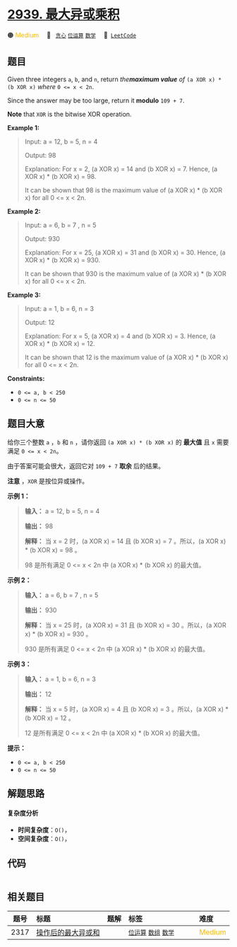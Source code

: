 # [2939. 最大异或乘积](https://leetcode.com/problems/maximum-xor-product)

🟠 <font color=#ffb800>Medium</font>&emsp; 🔖&ensp; [`贪心`](/leetcode-js/outline/tag/greedy.md) [`位运算`](/leetcode-js/outline/tag/bit-manipulation.md) [`数学`](/leetcode-js/outline/tag/math.md)&emsp; 🔗&ensp;[`LeetCode`](https://leetcode.com/problems/maximum-xor-product)

## 题目

Given three integers `a`, `b`, and `n`, return _the**maximum value** of_ `(a
XOR x) * (b XOR x)` _where_ `0 <= x < 2n`.

Since the answer may be too large, return it **modulo** `109 + 7`.

**Note** that `XOR` is the bitwise XOR operation.



**Example 1:**

> Input: a = 12, b = 5, n = 4
> 
> Output: 98
> 
> Explanation: For x = 2, (a XOR x) = 14 and (b XOR x) = 7. Hence, (a XOR x) * (b XOR x) = 98. 
> 
> It can be shown that 98 is the maximum value of (a XOR x) * (b XOR x) for all 0 <= x < 2n.

**Example 2:**

> Input: a = 6, b = 7 , n = 5
> 
> Output: 930
> 
> Explanation: For x = 25, (a XOR x) = 31 and (b XOR x) = 30. Hence, (a XOR x) * (b XOR x) = 930.
> 
> It can be shown that 930 is the maximum value of (a XOR x) * (b XOR x) for all 0 <= x < 2n.

**Example 3:**

> Input: a = 1, b = 6, n = 3
> 
> Output: 12
> 
> Explanation: For x = 5, (a XOR x) = 4 and (b XOR x) = 3. Hence, (a XOR x) * (b XOR x) = 12.
> 
> It can be shown that 12 is the maximum value of (a XOR x) * (b XOR x) for all 0 <= x < 2n.

**Constraints:**

  * `0 <= a, b < 250`
  * `0 <= n <= 50`


## 题目大意

给你三个整数 `a` ，`b` 和 `n` ，请你返回 `(a XOR x) * (b XOR x)` 的 **最大值**  且 `x` 需要满足 `0
<= x < 2n`。

由于答案可能会很大，返回它对 `109 + 7` **取余**  后的结果。

**注意** ，`XOR` 是按位异或操作。



**示例 1：**

> 
> 
> 
> 
> 
> **输入：** a = 12, b = 5, n = 4
> 
> **输出：** 98
> 
> **解释：** 当 x = 2 时，(a XOR x) = 14 且 (b XOR x) = 7 。所以，(a XOR x) * (b XOR x) = 98 。
> 
> 98 是所有满足 0 <= x < 2n 中 (a XOR x) * (b XOR x) 的最大值。
> 
> 

**示例 2：**

> 
> 
> 
> 
> 
> **输入：** a = 6, b = 7 , n = 5
> 
> **输出：** 930
> 
> **解释：** 当 x = 25 时，(a XOR x) = 31 且 (b XOR x) = 30 。所以，(a XOR x) * (b XOR x) = 930 。
> 
> 930 是所有满足 0 <= x < 2n 中 (a XOR x) * (b XOR x) 的最大值。

**示例 3：**

> 
> 
> 
> 
> 
> **输入：** a = 1, b = 6, n = 3
> 
> **输出：** 12
> 
> **解释：** 当 x = 5 时，(a XOR x) = 4 且 (b XOR x) = 3 。所以，(a XOR x) * (b XOR x) = 12 。
> 
> 12 是所有满足 0 <= x < 2n 中 (a XOR x) * (b XOR x) 的最大值。
> 
> 



**提示：**

  * `0 <= a, b < 250`
  * `0 <= n <= 50`


## 解题思路

#### 复杂度分析

- **时间复杂度**：`O()`，
- **空间复杂度**：`O()`，

## 代码

```javascript

```

## 相关题目

<!-- prettier-ignore -->
| 题号 | 标题 | 题解 | 标签 | 难度 |
| :------: | :------ | :------: | :------ | :------ |
| 2317 | [操作后的最大异或和](https://leetcode.com/problems/maximum-xor-after-operations) |  |  [`位运算`](/leetcode-js/outline/tag/bit-manipulation.md) [`数组`](/leetcode-js/outline/tag/array.md) [`数学`](/leetcode-js/outline/tag/math.md) | <font color=#ffb800>Medium</font> |

<style>
.blue {
    background-color: #096dd9;
    padding: 0.25rem 0.5rem;
    margin: 0;
    font-size: 0.85em;
    border-radius: 3px;
    color: white;
    font-weight: 500;
}
table th:first-of-type { width: 10%; }
table th:nth-of-type(2) { width: 35%; }
table th:nth-of-type(3) { width: 10%; }
table th:nth-of-type(4) { width: 35%; }
table th:nth-of-type(5) { width: 10%; }
</style>
